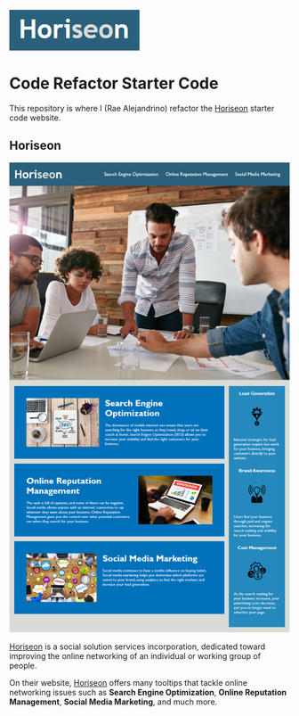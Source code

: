 <a href="https://raealejandrino.github.io/Horiseon/"><img src="./assets/images/readmeexample.png" title="Horiseon" alt="Horiseon"></a>

# Code Refactor Starter Code

This repository is where I (Rae Alejandrino) refactor the <a href="https://raealejandrino.github.io/Horiseon/">Horiseon</a> starter code website.

## Horiseon

<img src="./assets/images/01-html-css-git-homework-demo.jpeg" title="Horiseon homepage" alt="Horiseon homepage">

<a href="https://raealejandrino.github.io/Horiseon/">Horiseon</a> is a social solution services incorporation, dedicated toward improving the online networking of an individual or working group of people. 

On their website, <a href="https://raealejandrino.github.io/Horiseon/">Horiseon</a> offers many tooltips that tackle online networking issues such as **Search Engine Optimization**, **Online Reputation Management**, **Social Media Marketing**, and much more.


